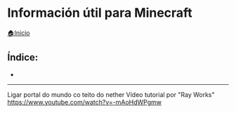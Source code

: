 # Información útil para Minecraft

[🏠Inicio](../../README.md)

## Índice:
* [](uteis.md#)

------


Ligar portal do mundo co teito do nether
Vídeo tutorial por "Ray Works" <https://www.youtube.com/watch?v=-mAoHdWPgmw>
